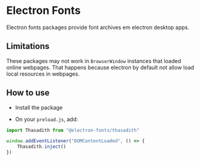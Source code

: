 # Electron Fonts

Electron fonts packages provide font archives em electron desktop apps.

## Limitations

These packages may not work in `BrowserWindow` instances that loaded online webpages. That happens because electron by default not allow load local resources in webpages.

## How to use

* Install the package

* On your `preload.js`, add:

```ts
import Thasadith from "@electron-fonts/thasadith"

window.addEventListener("DOMContentLoaded", () => {
    Thasadith.inject()
})
```